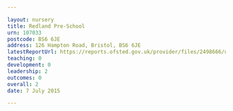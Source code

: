 ```yaml
---

layout: nursery
title: Redland Pre-School
urn: 107033
postcode: BS6 6JE
address: 126 Hampton Road, Bristol, BS6 6JE
latestReportUrl: https://reports.ofsted.gov.uk/provider/files/2498666/urn/107033.pdf
teaching: 0
development: 0
leadership: 2
outcomes: 0
overall: 2
date: 7 July 2015

---
```

